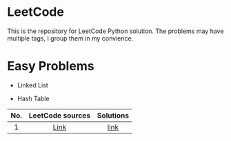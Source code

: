 # LeetCode
This is the repository for LeetCode Python solution. The problems may have multiple tags, I group them in my convience.

# Easy Problems
- Linked List

- Hash Table

| No. | LeetCode sources | Solutions |
| :--: | :--: | :--: |
| 1 | [Link](https://leetcode.com/problems/two-sum/) | [link](https://github.com/vincent507cpu/LeetCode/tree/master/easy%20-%20Hash%20Table/1.%20Two%20Sum) |